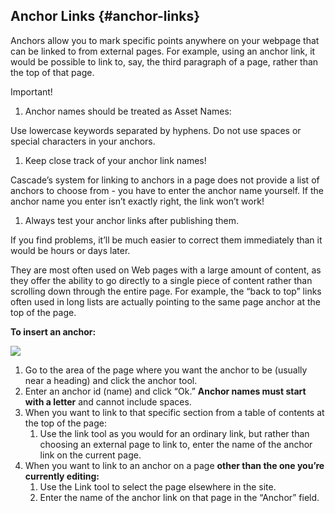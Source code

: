 ## Anchor Links {#anchor-links}

Anchors allow you to mark specific points anywhere on your webpage that can be linked to from external pages. For example, using an anchor link, it would be possible to link to, say, the third paragraph of a page, rather than the top of that page.

Important!

1. Anchor names should be treated as Asset Names:

Use lowercase keywords separated by hyphens. Do not use spaces or special characters in your anchors.

1. Keep close track of your anchor link names!

Cascade’s system for linking to anchors in a page does not provide a list of anchors to choose from - you have to enter the anchor name yourself. If the anchor name you enter isn’t exactly right, the link won’t work!

1. Always test your anchor links after publishing them.

If you find problems, it’ll be much easier to correct them immediately than it would be hours or days later.

They are most often used on Web pages with a large amount of content, as they offer the ability to go directly to a single piece of content rather than scrolling down through the entire page. For example, the “back to top” links often used in long lists are actually pointing to the same page anchor at the top of the page.

**To insert an anchor:**

![](https://northwestern-engineering.gitbooks.io/main-mccormick-site/content/assets/59.png)

1. Go to the area of the page where you want the anchor to be \(usually near a heading\) and click the anchor tool.
2. Enter an anchor id \(name\) and click “Ok.” **Anchor names must start with a letter** and cannot include spaces.
3. When you want to link to that specific section from a table of contents at the top of the page:
   1. Use the link tool as you would for an ordinary link, but rather than choosing an external page to link to, enter the name of the anchor link on the current page.
4. When you want to link to an anchor on a page **other than the one you’re currently editing:**
   1. Use the Link tool to select the page elsewhere in the site.
   2. Enter the name of the anchor link on that page in the “Anchor” field.



